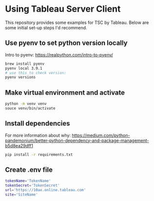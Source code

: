 # Using Tableau Server Client
This repository provides some examples for TSC by Tableau.
Below are some initial set-up steps I'd recommend.

## Use pyenv to set python version locally
Intro to pyenv: https://realpython.com/intro-to-pyenv/
```bash
brew install pyenv
pyenv local 3.9.1
# use this to check version:
pyenv versions
```

## Make virtual environment and activate
```bash
python -m venv venv
souce venv/bin/activate
```

## Install dependencies
For more information about why: https://medium.com/python-pandemonium/better-python-dependency-and-package-management-b5d8ea29dff1
```bash
pip install -r requirements.txt
```

## Create .env file
```bash
tokenName='TokenName'
tokenSecret='TokenSecret'
url='https://10ax.online.tableau.com'
site='SiteName'
